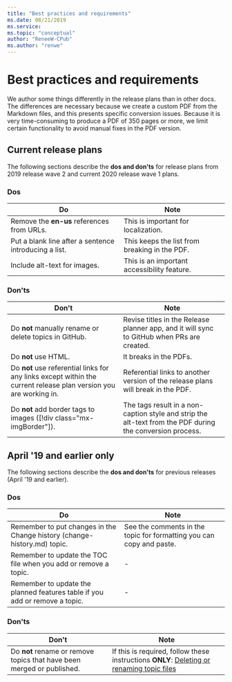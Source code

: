 ```yaml
---
title: "Best practices and requirements"
ms.date: 08/21/2019
ms.service: 
ms.topic: "conceptual"
author: "ReneeW-CPub"
ms.author: "renwe"
---
```


# Best practices and requirements
We author some things differently in the release plans than in other docs. The differences are necessary because we create a custom PDF from the Markdown files, and this presents specific conversion issues. Because it is very time-consuming to produce a PDF of 350 pages or more, we limit certain functionality to avoid manual fixes in the PDF version. 

## Current release plans
The following sections describe the **dos and don'ts** for release plans from 2019 release wave 2 and current 2020 release wave 1 plans. 

### Dos
| Do | Note |
| -- | -- |
| Remove the **en-us** references from URLs. | This is important for localization. |
| Put a blank line after a sentence introducing a list. | This keeps the list from breaking in the PDF. |
| Include alt-text for images. | This is an important accessibility feature. |

### Don'ts
| Don't | Note |
| -- | -- |
| Do **not** manually rename or delete topics in GitHub. | Revise titles in the Release planner app, and it will sync to GitHub when PRs are created. |
| Do **not** use HTML. | It breaks in the PDFs. |
| Do **not** use referential links for any links except within the current release plan version you are working in. | Referential links to another version of the release plans will break in the PDF. |
| Do **not** add border tags to images ([!div class="mx-imgBorder"]). | The tags result in a non-caption style and strip the alt-text from the PDF during the conversion process. |

## April '19 and earlier only
The following sections describe the **dos and don'ts** for previous releases (April '19 and earlier).

### Dos
| Do | Note|
| -- | -- |
| Remember to put changes in the Change history (change-history.md) topic. | See the comments in the topic for formatting you can copy and paste. |
| Remember to update the TOC file when you add or remove a topic. | - |
| Remember to update the planned features table if you add or remove a topic. | - |

### Don'ts 
| Don't | Note |
| -- | --|
| Do **not** rename or remove topics that have been merged or published. | If this is required, follow these instructions **ONLY**: [Deleting or renaming topic files](delete-rename.md) |
